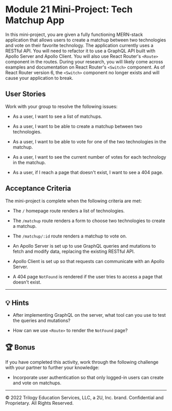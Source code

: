 # Module 21 Mini-Project: Tech Matchup App

In this mini-project, you are given a fully functioning MERN-stack application that allows users to create a matchup between two technologies and vote on their favorite technology. The application currently uses a RESTful API. You will need to refactor it to use a GraphQL API built with Apollo Server and Apollo Client. You will also use React Router's `<Route>` component in the routes. During your research, you will likely come across examples and documentation on React Router's `<Switch>` component. As of React Router version 6, the `<Switch>` component no longer exists and will cause your application to break.

## User Stories

Work with your group to resolve the following issues:

* As a user, I want to see a list of matchups.

* As a user, I want to be able to create a matchup between two technologies.

* As a user, I want to be able to vote for one of the two technologies in the matchup.

* As a user, I want to see the current number of votes for each technology in the matchup.

* As a user, if I reach a page that doesn't exist, I want to see a 404 page.

## Acceptance Criteria

The mini-project is complete when the following criteria are met:

* The `/` homepage route renders a list of technologies.

* The `/matchup` route renders a form to choose two technologies to create a matchup.

* The `/matchup/:id` route renders a matchup to vote on.

* An Apollo Server is set up to use GraphQL queries and mutations to fetch and modify data, replacing the existing RESTful API.

* Apollo Client is set up so that requests can communicate with an Apollo Server.

* A 404 page `NotFound` is rendered if the user tries to access a page that doesn't exist.

---

## 💡 Hints

* After implementing GraphQL on the server, what tool can you use to test the queries and mutations?

* How can we use `<Route>` to render the `NotFound` page?

## 🏆 Bonus

If you have completed this activity, work through the following challenge with your partner to further your knowledge:

* Incorporate user authentication so that only logged-in users can create and vote on matchups.

---

© 2022 Trilogy Education Services, LLC, a 2U, Inc. brand. Confidential and Proprietary. All Rights Reserved.
